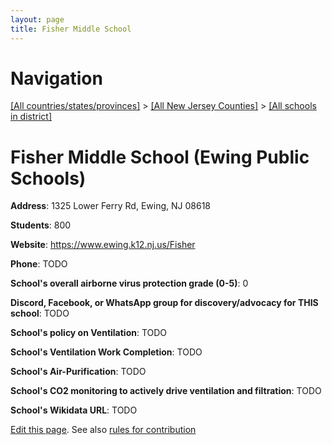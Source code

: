 ```yaml
---
layout: page
title: Fisher Middle School
---
```

# Navigation

[[All countries/states/provinces]](../../../..) > [[All New Jersey Counties]](../../..) > [[All schools in district]](..)

# Fisher Middle School (Ewing Public Schools)

**Address**: 1325 Lower Ferry Rd, Ewing, NJ 08618

**Students**: 800

**Website**: <https://www.ewing.k12.nj.us/Fisher>

**Phone**: TODO

**School's overall airborne virus protection grade (0-5)**: 0

**Discord, Facebook, or WhatsApp group for discovery/advocacy for THIS school**: TODO

**School's policy on Ventilation**: TODO

**School's Ventilation Work Completion**: TODO

**School's Air-Purification**: TODO

**School's CO2 monitoring to actively drive ventilation and filtration**: TODO

**School's Wikidata URL**: TODO


[Edit this page](https://github.com/ventilate-schools/NJ/edit/main/./Mercer/Ewing_Public_Schools/Fisher_Middle_School.md). See also [rules for contribution](../../../contribution-rules/)